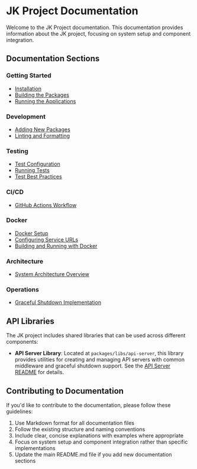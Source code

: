 # JK Project Documentation

Welcome to the JK Project documentation. This documentation provides information about the JK project, focusing on system setup and component integration.

## Documentation Sections

### Getting Started
- [Installation](getting-started/installation.md)
- [Building the Packages](getting-started/building.md)
- [Running the Applications](getting-started/running.md)

### Development
- [Adding New Packages](development/adding-packages.md)
- [Linting and Formatting](development/linting-formatting.md)

### Testing
- [Test Configuration](testing/configuration.md)
- [Running Tests](testing/running-tests.md)
- [Test Best Practices](testing/best-practices.md)

### CI/CD
- [GitHub Actions Workflow](ci-cd/github-actions.md)

### Docker
- [Docker Setup](docker/setup.md)
- [Configuring Service URLs](docker/configuration.md)
- [Building and Running with Docker](docker/usage.md)

### Architecture
- [System Architecture Overview](architecture/overview.md)

### Operations
- [Graceful Shutdown Implementation](graceful-shutdown.md)

## API Libraries

The JK project includes shared libraries that can be used across different components:

- **API Server Library**: Located at `packages/libs/api-server`, this library provides utilities for creating and managing API servers with common middleware and graceful shutdown support. See the [API Server README](../packages/libs/api-server/README.md) for details.

## Contributing to Documentation

If you'd like to contribute to the documentation, please follow these guidelines:

1. Use Markdown format for all documentation files
2. Follow the existing structure and naming conventions
3. Include clear, concise explanations with examples where appropriate
4. Focus on system setup and component integration rather than specific implementations
5. Update the main README.md file if you add new documentation sections

